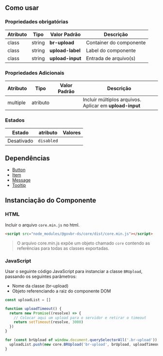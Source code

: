 ## Como usar

### Propriedades obrigatórias

| Atributo | Tipo   | Valor Padrão     | Descrição               |
| -------- | ------ | ---------------- | ----------------------- |
| class    | string | **br-upload**    | Container do componente |
| class    | string | **upload-label** | Label do componente     |
| class    | string | **upload-input** | Entrada de arquivo(s)   |

### Propriedades Adicionais

| Atributo | Tipo     | Valor Padrão | Descrição                                               |
| -------- | -------- | ------------ | ------------------------------------------------------- |
| multiple | atributo |              | Incluir múltiplos arquivos. Aplicar em **upload-input** |

### Estados

| Estado     | atributo   | Valores |
| ---------- | ---------- | ------- |
| Desativado | `disabled` |         |

## Dependências

- [Button](/ds/components/button)
- [Item](/ds/components/item)
- [Message](/ds/components/message)
- [Tooltip](/ds/util/tooltip)

## Instanciação do Componente

### HTML

Incluir o arquivo `core.min.js` no html.

```html
<script src="node_modules/@govbr-ds/core/dist/core.min.js"></script>
```

> O arquivo core.min.js expõe um objeto chamado `core` contendo as referências para todas as classes exportadas.

### JavaScript

Usar o seguinte código JavaScript para instanciar a classe `BRUpload`, passando os seguintes parâmetros:

- Nome da classe (br-upload)
- Objeto referenciando a raiz do componente DOM

```javascript
const uploadList = []

function uploadTimeout() {
  return new Promise((resolve) => {
    // Colocar aqui um upload para o servidor e retirar o timeout
    return setTimeout(resolve, 3000)
  })
}

for (const brUpload of window.document.querySelectorAll('.br-upload')) {
  uploadList.push(new core.BRUpload('br-upload', brUpload, uploadTimeout))
}
```
